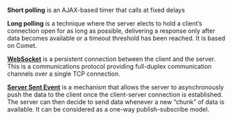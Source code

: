 **Short polling** is an AJAX-based timer that calls at fixed delays

**Long polling** is a technique where the server elects to hold a client’s connection open for as long as possible, delivering a response only after data becomes available or a timeout threshold has been reached. It is based on Comet.

[**WebSocket**](https://developer.mozilla.org/en-US/docs/Web/API/WebSockets_API) is a persistent connection between the client and the server. This is a communications protocol providing full-duplex communication channels over a single TCP connection.

[**Server Sent Event**](https://developer.mozilla.org/en-US/docs/Web/API/Server-sent_events/Using_server-sent_events) is a mechanism that allows the server to asynchronously push the data to the client once the client-server connection is established. The server can then decide to send data whenever a new “chunk” of data is available. It can be considered as a one-way publish-subscribe model.